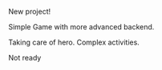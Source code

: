 New project!

Simple Game with more advanced backend.

Taking care of hero. Complex activities.

Not ready
